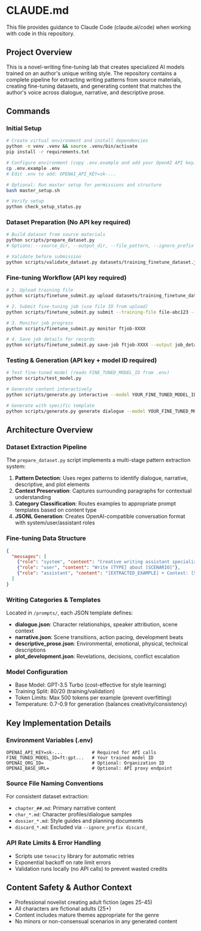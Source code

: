 # CLAUDE.md

This file provides guidance to Claude Code (claude.ai/code) when working with code in this repository.

## Project Overview
This is a novel-writing fine-tuning lab that creates specialized AI models trained on an author's unique writing style. The repository contains a complete pipeline for extracting writing patterns from source materials, creating fine-tuning datasets, and generating content that matches the author's voice across dialogue, narrative, and descriptive prose.

## Commands

### Initial Setup
```bash
# Create virtual environment and install dependencies
python -m venv .venv && source .venv/bin/activate
pip install -r requirements.txt

# Configure environment (copy .env.example and add your OpenAI API key)
cp .env.example .env
# Edit .env to add: OPENAI_API_KEY=sk-...

# Optional: Run master setup for permissions and structure
bash master_setup.sh

# Verify setup
python check_setup_status.py
```

### Dataset Preparation (No API key required)
```bash
# Build dataset from source materials
python scripts/prepare_dataset.py
# Options: --source_dir, --output_dir, --file_pattern, --ignore_prefix

# Validate before submission
python scripts/validate_dataset.py datasets/training_finetune_dataset.jsonl --summary
```

### Fine-tuning Workflow (API key required)
```bash
# 1. Upload training file
python scripts/finetune_submit.py upload datasets/training_finetune_dataset.jsonl

# 2. Submit fine-tuning job (use file ID from upload)
python scripts/finetune_submit.py submit --training-file file-abc123 --model gpt-3.5-turbo --suffix style-lab

# 3. Monitor job progress
python scripts/finetune_submit.py monitor ftjob-XXXX

# 4. Save job details for records
python scripts/finetune_submit.py save-job ftjob-XXXX --output job_details.json
```

### Testing & Generation (API key + model ID required)
```bash
# Test fine-tuned model (reads FINE_TUNED_MODEL_ID from .env)
python scripts/test_model.py

# Generate content interactively
python scripts/generate.py interactive --model YOUR_FINE_TUNED_MODEL_ID

# Generate with specific template
python scripts/generate.py generate dialogue --model YOUR_FINE_TUNED_MODEL_ID
```

## Architecture Overview

### Dataset Extraction Pipeline
The `prepare_dataset.py` script implements a multi-stage pattern extraction system:
1. **Pattern Detection**: Uses regex patterns to identify dialogue, narrative, descriptive, and plot elements
2. **Context Preservation**: Captures surrounding paragraphs for contextual understanding
3. **Category Classification**: Routes examples to appropriate prompt templates based on content type
4. **JSONL Generation**: Creates OpenAI-compatible conversation format with system/user/assistant roles

### Fine-tuning Data Structure
```json
{
  "messages": [
    {"role": "system", "content": "Creative writing assistant specializing in [CATEGORY]"},
    {"role": "user", "content": "Write [TYPE] about [SCENARIO]"},
    {"role": "assistant", "content": "[EXTRACTED_EXAMPLE] + Context: [SURROUNDING_TEXT]"}
  ]
}
```

### Writing Categories & Templates
Located in `/prompts/`, each JSON template defines:
- **dialogue.json**: Character relationships, speaker attribution, scene context
- **narrative.json**: Scene transitions, action pacing, development beats
- **descriptive_prose.json**: Environmental, emotional, physical, technical descriptions
- **plot_development.json**: Revelations, decisions, conflict escalation

### Model Configuration
- Base Model: GPT-3.5 Turbo (cost-effective for style learning)
- Training Split: 80/20 (training/validation)
- Token Limits: Max 500 tokens per example (prevent overfitting)
- Temperature: 0.7-0.9 for generation (balances creativity/consistency)

## Key Implementation Details

### Environment Variables (.env)
```
OPENAI_API_KEY=sk-...           # Required for API calls
FINE_TUNED_MODEL_ID=ft:gpt...   # Your trained model ID
OPENAI_ORG_ID=                  # Optional: Organization ID
OPENAI_BASE_URL=                # Optional: API proxy endpoint
```

### Source File Naming Conventions
For consistent dataset extraction:
- `chapter_##.md`: Primary narrative content
- `char_*.md`: Character profiles/dialogue samples
- `dossier_*.md`: Style guides and planning documents
- `discard_*.md`: Excluded via `--ignore_prefix discard_`

### API Rate Limits & Error Handling
- Scripts use `tenacity` library for automatic retries
- Exponential backoff on rate limit errors
- Validation runs locally (no API calls) to prevent wasted credits

## Content Safety & Author Context
- Professional novelist creating adult fiction (ages 25-45)
- All characters are fictional adults (25+)
- Content includes mature themes appropriate for the genre
- No minors or non-consensual scenarios in any generated content
